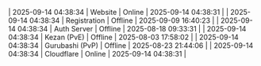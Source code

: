 | 2025-09-14 04:38:34 | Website | Online | 2025-09-14 04:38:31 |
| 2025-09-14 04:38:34 | Registration | Offline | 2025-09-09 16:40:23 |
| 2025-09-14 04:38:34 | Auth Server | Offline | 2025-08-18 09:33:31 |
| 2025-09-14 04:38:34 | Kezan (PvE) | Offline | 2025-08-03 17:58:02 |
| 2025-09-14 04:38:34 | Gurubashi (PvP) | Offline | 2025-08-23 21:44:06 |
| 2025-09-14 04:38:34 | Cloudflare | Online | 2025-09-14 04:38:31 |
